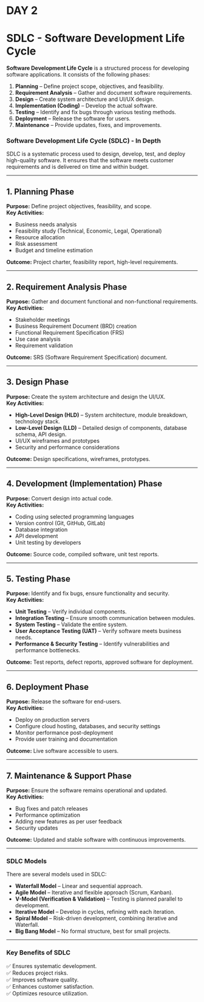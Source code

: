 # DAY 2

# SDLC - Software Development Life Cycle

**Software Development Life Cycle** is a structured process for developing software applications. It consists of the following phases:  

1. **Planning** – Define project scope, objectives, and feasibility.  
2. **Requirement Analysis** – Gather and document software requirements.  
3. **Design** – Create system architecture and UI/UX design.  
4. **Implementation (Coding)** – Develop the actual software.  
5. **Testing** – Identify and fix bugs through various testing methods.  
6. **Deployment** – Release the software for users.  
7. **Maintenance** – Provide updates, fixes, and improvements.

### **Software Development Life Cycle (SDLC) - In Depth**  

SDLC is a systematic process used to design, develop, test, and deploy high-quality software. It ensures that the software meets customer requirements and is delivered on time and within budget.  

---

## **1. Planning Phase**  
**Purpose:** Define project objectives, feasibility, and scope.  
**Key Activities:**  
- Business needs analysis  
- Feasibility study (Technical, Economic, Legal, Operational)  
- Resource allocation  
- Risk assessment  
- Budget and timeline estimation  

**Outcome:** Project charter, feasibility report, high-level requirements.  

---

## **2. Requirement Analysis Phase**  
**Purpose:** Gather and document functional and non-functional requirements.  
**Key Activities:**  
- Stakeholder meetings  
- Business Requirement Document (BRD) creation  
- Functional Requirement Specification (FRS)  
- Use case analysis  
- Requirement validation  

**Outcome:** SRS (Software Requirement Specification) document.  

---

## **3. Design Phase**  
**Purpose:** Create the system architecture and design the UI/UX.  
**Key Activities:**  
- **High-Level Design (HLD)** – System architecture, module breakdown, technology stack.  
- **Low-Level Design (LLD)** – Detailed design of components, database schema, API design.  
- UI/UX wireframes and prototypes  
- Security and performance considerations  

**Outcome:** Design specifications, wireframes, prototypes.  

---

## **4. Development (Implementation) Phase**  
**Purpose:** Convert design into actual code.  
**Key Activities:**  
- Coding using selected programming languages  
- Version control (Git, GitHub, GitLab)  
- Database integration  
- API development  
- Unit testing by developers  

**Outcome:** Source code, compiled software, unit test reports.  

---

## **5. Testing Phase**  
**Purpose:** Identify and fix bugs, ensure functionality and security.  
**Key Activities:**  
- **Unit Testing** – Verify individual components.  
- **Integration Testing** – Ensure smooth communication between modules.  
- **System Testing** – Validate the entire system.  
- **User Acceptance Testing (UAT)** – Verify software meets business needs.  
- **Performance & Security Testing** – Identify vulnerabilities and performance bottlenecks.  

**Outcome:** Test reports, defect reports, approved software for deployment.  

---

## **6. Deployment Phase**  
**Purpose:** Release the software for end-users.  
**Key Activities:**  
- Deploy on production servers  
- Configure cloud hosting, databases, and security settings  
- Monitor performance post-deployment  
- Provide user training and documentation  

**Outcome:** Live software accessible to users.  

---

## **7. Maintenance & Support Phase**  
**Purpose:** Ensure the software remains operational and updated.  
**Key Activities:**  
- Bug fixes and patch releases  
- Performance optimization  
- Adding new features as per user feedback  
- Security updates  

**Outcome:** Updated and stable software with continuous improvements.  

---

### **SDLC Models**  
There are several models used in SDLC:  
- **Waterfall Model** – Linear and sequential approach.  
- **Agile Model** – Iterative and flexible approach (Scrum, Kanban).  
- **V-Model (Verification & Validation)** – Testing is planned parallel to development.  
- **Iterative Model** – Develop in cycles, refining with each iteration.  
- **Spiral Model** – Risk-driven development, combining iterative and Waterfall.  
- **Big Bang Model** – No formal structure, best for small projects.  

---

### **Key Benefits of SDLC**  
✅ Ensures systematic development.  
✅ Reduces project risks.  
✅ Improves software quality.  
✅ Enhances customer satisfaction.  
✅ Optimizes resource utilization.  